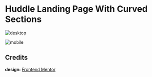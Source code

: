 # Huddle Landing Page With Curved Sections

![desktop](https://user-images.githubusercontent.com/67356291/132222315-7124fdd8-ba57-4531-8267-c95f5528526c.png)

![mobile](https://user-images.githubusercontent.com/67356291/132222320-deae6e39-1852-4d72-8154-31cad70f70a2.png)

## Credits

**design:** [Frontend Mentor](https://www.frontendmentor.io/challenges/huddle-landing-page-with-curved-sections-5ca5ecd01e82137ec91a50f2)
